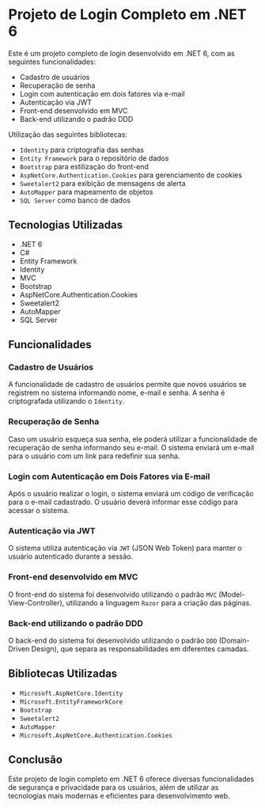 # Projeto de Login Completo em .NET 6

Este é um projeto completo de login desenvolvido em .NET 6, com as seguintes funcionalidades:

- Cadastro de usuários
- Recuperação de senha
- Login com autenticação em dois fatores via e-mail
- Autenticação via JWT
- Front-end desenvolvido em MVC
- Back-end utilizando o padrão DDD

Utilização das seguintes bibliotecas:

- `Identity` para criptografia das senhas
- `Entity Framework` para o repositório de dados
- `Bootstrap` para estilização do front-end
- `AspNetCore.Authentication.Cookies` para gerenciamento de cookies
- `Sweetalert2` para exibição de mensagens de alerta
- `AutoMapper` para mapeamento de objetos
- `SQL Server` como banco de dados

## Tecnologias Utilizadas

- .NET 6
- C#
- Entity Framework
- Identity
- MVC
- Bootstrap
- AspNetCore.Authentication.Cookies
- Sweetalert2
- AutoMapper
- SQL Server

## Funcionalidades

### Cadastro de Usuários

A funcionalidade de cadastro de usuários permite que novos usuários se registrem no sistema informando nome, e-mail e senha. A senha é criptografada utilizando o `Identity`.

### Recuperação de Senha

Caso um usuário esqueça sua senha, ele poderá utilizar a funcionalidade de recuperação de senha informando seu e-mail. O sistema enviará um e-mail para o usuário com um link para redefinir sua senha.

### Login com Autenticação em Dois Fatores via E-mail

Após o usuário realizar o login, o sistema enviará um código de verificação para o e-mail cadastrado. O usuário deverá informar esse código para acessar o sistema.

### Autenticação via JWT

O sistema utiliza autenticação via `JWT` (JSON Web Token) para manter o usuário autenticado durante a sessão.

### Front-end desenvolvido em MVC

O front-end do sistema foi desenvolvido utilizando o padrão `MVC` (Model-View-Controller), utilizando a linguagem `Razor` para a criação das páginas.

### Back-end utilizando o padrão DDD

O back-end do sistema foi desenvolvido utilizando o padrão `DDD` (Domain-Driven Design), que separa as responsabilidades em diferentes camadas.

## Bibliotecas Utilizadas

- `Microsoft.AspNetCore.Identity`
- `Microsoft.EntityFrameworkCore`
- `Bootstrap`
- `Sweetalert2`
- `AutoMapper`
- `Microsoft.AspNetCore.Authentication.Cookies`

## Conclusão

Este projeto de login completo em .NET 6 oferece diversas funcionalidades de segurança e privacidade para os usuários, além de utilizar as tecnologias mais modernas e eficientes para desenvolvimento web.
